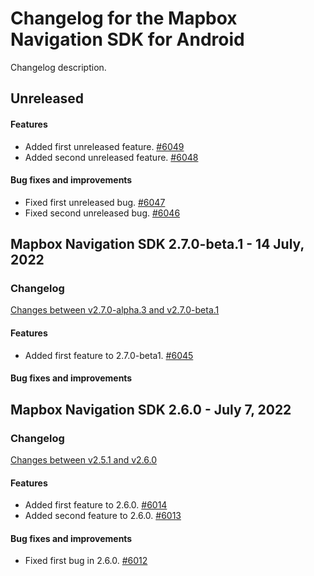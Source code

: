 # Changelog for the Mapbox Navigation SDK for Android

Changelog description.

## Unreleased
#### Features
- Added first unreleased feature. [#6049](https://github.com/mapbox/mapbox-navigation-android/pull/6049)
- Added second unreleased feature. [#6048](https://github.com/mapbox/mapbox-navigation-android/pull/6048)

#### Bug fixes and improvements
- Fixed first unreleased bug. [#6047](https://github.com/mapbox/mapbox-navigation-android/pull/6047)
- Fixed second unreleased bug. [#6046](https://github.com/mapbox/mapbox-navigation-android/pull/6046)

## Mapbox Navigation SDK 2.7.0-beta.1 - 14 July, 2022
### Changelog
[Changes between v2.7.0-alpha.3 and v2.7.0-beta.1](https://github.com/mapbox/mapbox-navigation-android/compare/v2.7.0-alpha.3...v2.7.0-beta.1)

#### Features
- Added first feature to 2.7.0-beta1. [#6045](https://github.com/mapbox/mapbox-navigation-android/pull/6045)

#### Bug fixes and improvements

## Mapbox Navigation SDK 2.6.0 - July 7, 2022
### Changelog
[Changes between v2.5.1 and v2.6.0](https://github.com/mapbox/mapbox-navigation-android/compare/v2.5.1...v2.6.0)

#### Features
- Added first feature to 2.6.0. [#6014](https://github.com/mapbox/mapbox-navigation-android/pull/6014)
- Added second feature to 2.6.0. [#6013](https://github.com/mapbox/mapbox-navigation-android/pull/6013)

#### Bug fixes and improvements
- Fixed first bug in 2.6.0. [#6012](https://github.com/mapbox/mapbox-navigation-android/pull/6012)
